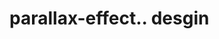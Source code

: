 # parallax-effect.. desgin                                                                                                                                                                                                                                                                                                                                                                                                                                                                                                                                                                                                                                                                            
